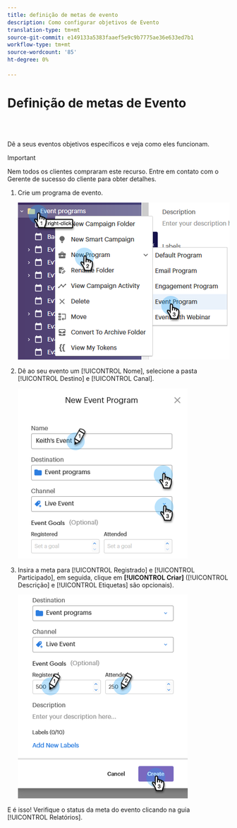 ```yaml
---
title: definição de metas de evento
description: Como configurar objetivos de Evento
translation-type: tm+mt
source-git-commit: e149133a5383faaef5e9c9b7775ae36e633ed7b1
workflow-type: tm+mt
source-wordcount: '85'
ht-degree: 0%

---
```



# Definição de metas de Evento

<br> 

Dê a seus eventos objetivos específicos e veja como eles funcionam.

>[!IMPORTANT]
>Nem todos os clientes compraram este recurso. Entre em contato com o Gerente de sucesso do cliente para obter detalhes.

1. Crie um programa de evento.

   ![Imagem Um](/help/sky/assets/event-programs/setting-event-goals/setting-event-goals-1.png)

1. Dê ao seu evento um [!UICONTROL Nome], selecione a pasta [!UICONTROL Destino] e [!UICONTROL Canal].

   ![Imagem dois](/help/sky/assets/event-programs/setting-event-goals/setting-event-goals-2.png)

1. Insira a meta para [!UICONTROL Registrado] e [!UICONTROL Participado], em seguida, clique em **[!UICONTROL Criar]** ([!UICONTROL Descrição] e [!UICONTROL Etiquetas] são opcionais).

   ![Imagem Um](/help/sky/assets/event-programs/setting-event-goals/setting-event-goals-3.png)

E é isso! Verifique o status da meta do evento clicando na guia [!UICONTROL Relatórios].

